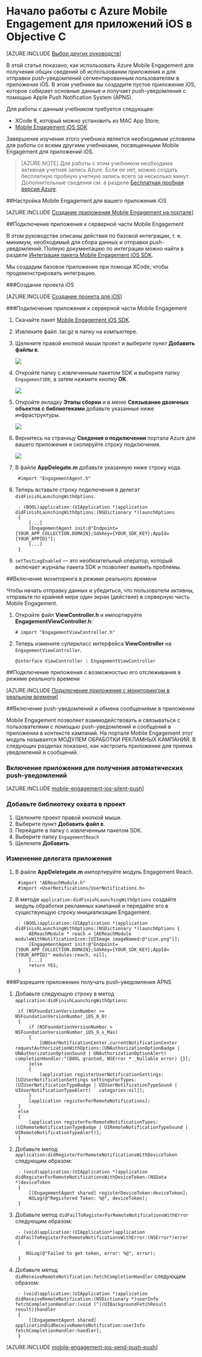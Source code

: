 <properties
	pageTitle="Начало работы со службой мобильного взаимодействия Azure для iOS в Objective C | Microsoft Azure"
	description="Узнайте, как использовать Azure Mobile Engagement с данными аналитики и push-уведомлениями для приложений iOS."
	services="mobile-engagement"
	documentationCenter="mobile"
	authors="piyushjo"
	manager="erikre"
	editor="" />

<tags
	ms.service="mobile-engagement"
	ms.workload="mobile"
	ms.tgt_pltfrm="mobile-ios"
	ms.devlang="objective-c"
	ms.topic="hero-article"
	ms.date="09/14/2016"
	ms.author="piyushjo" />

# Начало работы с Azure Mobile Engagement для приложений iOS в Objective C

[AZURE.INCLUDE [Выбор других руководств](../../includes/mobile-engagement-hero-tutorial-switcher.md)]

В этой статье показано, как использовать Azure Mobile Engagement для получения общих сведений об использовании приложения и для отправки push-уведомлений сегментированным пользователям в приложение iOS. В этом учебнике вы создадите пустое приложение iOS, которое собирает основные данные и получает push-уведомления с помощью Apple Push Notification System (APNS).

Для работы с данным учебником требуется следующее:

+ XCode 8, который можно установить из MAC App Store;
+ [Mobile Engagement iOS SDK]

Завершение изучения этого учебника является необходимым условием для работы со всеми другими учебниками, посвященными Mobile Engagement для приложений iOS.

> [AZURE.NOTE] Для работы с этим учебником необходима активная учетная запись Azure. Если ее нет, можно создать бесплатную пробную учетную запись всего за несколько минут. Дополнительные сведения см. в разделе [Бесплатная пробная версия Azure](https://azure.microsoft.com/pricing/free-trial/?WT.mc_id=A0E0E5C02&amp;returnurl=http%3A%2F%2Fazure.microsoft.com%2Fru-RU%2Fdocumentation%2Farticles%2Fmobile-engagement-ios-get-started).

##<a id="setup-azme"></a>Настройка Mobile Engagement для вашего приложения iOS

[AZURE.INCLUDE [Создание приложения Mobile Engagement на портале](../../includes/mobile-engagement-create-app-in-portal.md)]

##<a id="connecting-app"></a>Подключение приложения к серверной части Mobile Engagement

В этом руководстве описаны действия по базовой интеграции, т. е. минимум, необходимый для сбора данных и отправки push-уведомлений. Полную документацию по интеграции можно найти в разделе [Интеграция пакета Mobile Engagement iOS SDK](mobile-engagement-ios-sdk-overview.md).

Мы создадим базовое приложение при помощи XCode, чтобы продемонстрировать интеграцию.

###Создание проекта iOS

[AZURE.INCLUDE [Создание проекта для iOS](../../includes/mobile-engagement-create-new-ios-app.md)]

###Подключение приложения к серверной части Mobile Engagement

1. Скачайте пакет [Mobile Engagement iOS SDK].
2. Извлеките файл .tar.gz в папку на компьютере.
3. Щелкните правой кнопкой мыши проект и выберите пункт **Добавить файлы в**.

	![][1]

4. Откройте папку с извлеченным пакетом SDK и выберите папку `EngagementSDK`, а затем нажмите кнопку **OK**.

	![][2]

5. Откройте вкладку **Этапы сборки** и в меню **Связывание двоичных объектов с библиотеками** добавьте указанные ниже инфраструктуры.

	![][3]

6. Вернитесь на страницу **Сведения о подключении** портала Azure для вашего приложения и скопируйте строку подключения.

	![][4]

7. В файле **AppDelegate.m** добавьте указанную ниже строку кода.

		#import "EngagementAgent.h"

8. Теперь вставьте строку подключения в делегат `didFinishLaunchingWithOptions`.

		- (BOOL)application:(UIApplication *)application didFinishLaunchingWithOptions:(NSDictionary *)launchOptions
		{
  			[...]   
  			[EngagementAgent init:@"Endpoint={YOUR_APP_COLLECTION.DOMAIN};SdkKey={YOUR_SDK_KEY};AppId={YOUR_APPID}"];
  			[...]
		}

9. `setTestLogEnabled` — это необязательный оператор, который включает журналы пакета SDK и позволяет выявить проблемы.

##<a id="monitor"></a>Включение мониторинга в режиме реального времени

Чтобы начать отправку данных и убедиться, что пользователи активны, отправьте по крайней мере один экран (действие) в серверную часть Mobile Engagement.

1. Откройте файл **ViewController.h** и импортируйте **EngagementViewController.h**:

    `# import "EngagementViewController.h"`

2. Теперь измените суперкласс интерфейса **ViewController** на `EngagementViewController`.

	`@interface ViewController : EngagementViewController`

##<a id="monitor"></a>Подключение приложения с возможностью его отслеживания в режиме реального времени

[AZURE.INCLUDE [Подключение приложения с мониторингом в реальном времени](../../includes/mobile-engagement-connect-app-with-monitor.md)]

##<a id="integrate-push"></a>Включение push-уведомлений и обмена сообщениями в приложении

Mobile Engagement позволяет взаимодействовать и связываться с пользователями с помощью push-уведомлений и сообщений в приложении в контексте кампаний. На портале Mobile Engagement этот модуль называется МОДУЛЕМ ОБРАБОТКИ РЕКЛАМНЫХ КАМПАНИЙ. В следующих разделах показано, как настроить приложение для приема уведомлений и сообщений.

### Включение приложения для получения автоматических push-уведомлений

[AZURE.INCLUDE [mobile-engagement-ios-silent-push](../../includes/mobile-engagement-ios-silent-push.md)]

### Добавьте библиотеку охвата в проект

1. Щелкните проект правой кнопкой мыши.
2. Выберите пункт **Добавить файл в**.
3. Перейдите в папку с извлеченным пакетом SDK.
4. Выберите папку `EngagementReach`
5. Щелкните **Добавить**.

### Изменение делегата приложения

1. В файле **AppDeletegate.m** импортируйте модуль Engagement Reach.

		#import "AEReachModule.h"
		#import <UserNotifications/UserNotifications.h>

2. В методе `application:didFinishLaunchingWithOptions` создайте модуль обработки рекламных кампаний и передайте его в существующую строку инициализации Engagement.

		- (BOOL)application:(UIApplication *)application didFinishLaunchingWithOptions:(NSDictionary *)launchOptions {
			AEReachModule * reach = [AEReachModule moduleWithNotificationIcon:[UIImage imageNamed:@"icon.png"]];
			[EngagementAgent init:@"Endpoint={YOUR_APP_COLLECTION.DOMAIN};SdkKey={YOUR_SDK_KEY};AppId={YOUR_APPID}" modules:reach, nil];
			[...]
			return YES;
		}

###Разрешите приложению получать push-уведомления APNS

1. Добавьте следующую строку в метод `application:didFinishLaunchingWithOptions`:

		if (NSFoundationVersionNumber >= NSFoundationVersionNumber_iOS_8_0)
		{
			if (NSFoundationVersionNumber > NSFoundationVersionNumber_iOS_9_x_Max)
			{
				[UNUserNotificationCenter.currentNotificationCenter requestAuthorizationWithOptions:(UNAuthorizationOptionBadge | UNAuthorizationOptionSound | UNAuthorizationOptionAlert) completionHandler:^(BOOL granted, NSError * _Nullable error) {}];
			}else
			{
				[application registerUserNotificationSettings:[UIUserNotificationSettings settingsForTypes:(UIUserNotificationTypeBadge | UIUserNotificationTypeSound | UIUserNotificationTypeAlert)   categories:nil]];
			}
			[application registerForRemoteNotifications];
		}
		else
		{
			[application registerForRemoteNotificationTypes:(UIRemoteNotificationTypeBadge | UIRemoteNotificationTypeSound | UIRemoteNotificationTypeAlert)];
		}

2. Добавьте метод `application:didRegisterForRemoteNotificationsWithDeviceToken` следующим образом:

		- (void)application:(UIApplication *)application didRegisterForRemoteNotificationsWithDeviceToken:(NSData *)deviceToken
		{
 			[[EngagementAgent shared] registerDeviceToken:deviceToken];
			NSLog(@"Registered Token: %@", deviceToken);
		}

3. Добавьте метод `didFailToRegisterForRemoteNotificationsWithError` следующим образом:

		- (void)application:(UIApplication*)application didFailToRegisterForRemoteNotificationsWithError:(NSError*)error
		{
		   
		   NSLog(@"Failed to get token, error: %@", error);
		}

4. Добавьте метод `didReceiveRemoteNotification:fetchCompletionHandler` следующим образом:

		- (void)application:(UIApplication *)application didReceiveRemoteNotification:(NSDictionary *)userInfo fetchCompletionHandler:(void (^)(UIBackgroundFetchResult result))handler
		{
			[[EngagementAgent shared] applicationDidReceiveRemoteNotification:userInfo fetchCompletionHandler:handler];
		}

[AZURE.INCLUDE [mobile-engagement-ios-send-push-push](../../includes/mobile-engagement-ios-send-push.md)]

<!-- URLs. -->
[Mobile Engagement iOS SDK]: http://aka.ms/qk2rnj
[Mobile Engagement iOS SDK]: http://aka.ms/qk2rnj

<!-- Images. -->
[1]: ./media/mobile-engagement-ios-get-started/xcode-add-files.png
[2]: ./media/mobile-engagement-ios-get-started/xcode-select-engagement-sdk.png
[3]: ./media/mobile-engagement-ios-get-started/xcode-build-phases.png
[4]: ./media/mobile-engagement-ios-get-started/app-connection-info-page.png

<!---HONumber=AcomDC_0928_2016-->